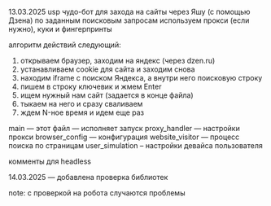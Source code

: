 13.03.2025 usp
чудо-бот для захода на сайты через Яшу (с помощью Дзена) по заданным поисковым запросам
используем прокси (если нужно), куки и фингерпринты

алгоритм действий следующий:

1. открываем браузер, заходим на яндекс (через dzen.ru)
2. устанавливаем cookie для сайта и заходим снова
3. находим iframe с поиском Яндекса, а внутри него поисковую строку
4. пишем в строку ключевик и жмем Enter
5. ищем нужный нам сайт (задается в конце файла)
6. тыкаем на него и сразу сваливаем
7. ждем N-ное время и идем еще раз

main — этот файл — исполняет запуск
proxy_handler — настройки прокси
browser_config — конфигурация
website_visitor — процесс поиска по страницам
user_simulation – настройки девайса пользователя

комменты для headless

14.03.2025 — добавлена проверка библиотек

note: с проверкой на робота случаются проблемы
